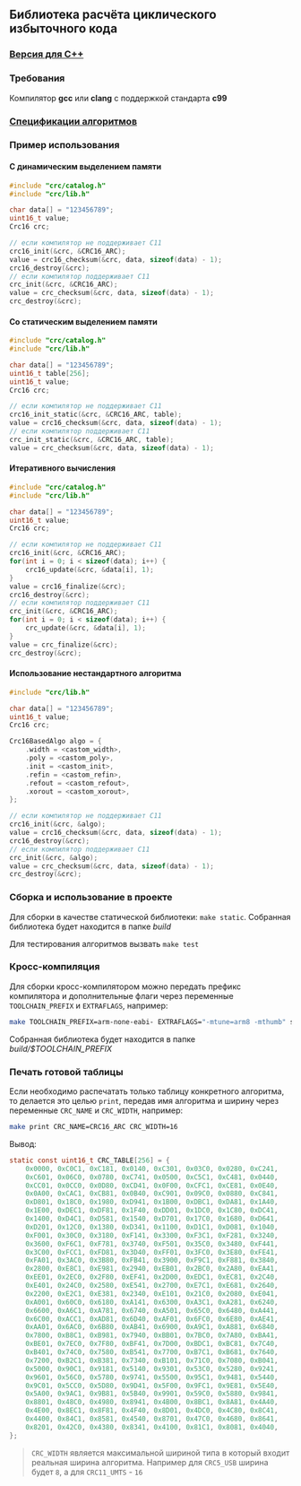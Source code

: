 ## Библиотека расчёта циклического избыточного кода

### [Версия для C++](./README++.md)

### Требования
Компилятор **gcc** или **clang** с поддержкой стандарта **c99**

### [Спецификации алгоритмов](./CATALOG.md)

### Пример использования
#### С динамическим выделением памяти
```c
#include "crc/catalog.h"
#include "crc/lib.h"

char data[] = "123456789";
uint16_t value;
Crc16 crc;

// если компилятор не поддерживает C11
crc16_init(&crc, &CRC16_ARC);
value = crc16_checksum(&crc, data, sizeof(data) - 1);
crc16_destroy(&crc);
// если компилятор поддерживает C11
crc_init(&crc, &CRC16_ARC);
value = crc_checksum(&crc, data, sizeof(data) - 1);
crc_destroy(&crc);
```

#### Со статическим выделением памяти
```c
#include "crc/catalog.h"
#include "crc/lib.h"

char data[] = "123456789";
uint16_t table[256];
uint16_t value;
Crc16 crc;

// если компилятор не поддерживает C11
crc16_init_static(&crc, &CRC16_ARC, table);
value = crc16_checksum(&crc, data, sizeof(data) - 1);
// если компилятор поддерживает C11
crc_init_static(&crc, &CRC16_ARC, table);
value = crc_checksum(&crc, data, sizeof(data) - 1);
```

#### Итеративного вычисления
```c
#include "crc/catalog.h"
#include "crc/lib.h"

char data[] = "123456789";
uint16_t value;
Crc16 crc;

// если компилятор не поддерживает C11
crc16_init(&crc, &CRC16_ARC);
for(int i = 0; i < sizeof(data); i++) {
    crc16_update(&crc, &data[i], 1);
}
value = crc16_finalize(&crc);
crc16_destroy(&crc);
// если компилятор поддерживает C11
crc_init(&crc, &CRC16_ARC);
for(int i = 0; i < sizeof(data); i++) {
    crc_update(&crc, &data[i], 1);
}
value = crc_finalize(&crc);
crc_destroy(&crc);
```

#### Использование нестандартного алгоритма
```c
#include "crc/lib.h"

char data[] = "123456789";
uint16_t value;
Crc16 crc;

Crc16BasedAlgo algo = {
    .width = <castom_width>,
    .poly = <castom_poly>,
    .init = <castom_init>,
    .refin = <castom_refin>,
    .refout = <castom_refout>,
    .xorout = <castom_xorout>,
};

// если компилятор не поддерживает C11
crc16_init(&crc, &algo);
value = crc16_checksum(&crc, data, sizeof(data) - 1);
crc16_destroy(&crc);
// если компилятор поддерживает C11
crc_init(&crc, &algo);
value = crc_checksum(&crc, data, sizeof(data) - 1);
crc_destroy(&crc);
```

### Сборка и использование в проекте
Для сборки в качестве статической библиотеки: `make static`. Собранная библиотека будет находится в папке *build*

Для тестирования алгоритмов вызвать `make test`

### Кросс-компиляция
Для сборки кросс-компилятором можно передать префикс компилятора и дополнительные флаги через переменные `TOOLCHAIN_PREFIX` и `EXTRAFLAGS`, например:
```bash
make TOOLCHAIN_PREFIX=arm-none-eabi- EXTRAFLAGS="-mtune=arm8 -mthumb" static
```
Собранная библиотека будет находится в папке *build/$TOOLCHAIN_PREFIX*

### Печать готовой таблицы
Если необходимо распечатать только таблицу конкретного алгоритма, то делается это целью `print`, передав имя алгоритма и ширину через переменные `CRC_NAME` и `CRC_WIDTH`, например:
```bash
make print CRC_NAME=CRC16_ARC CRC_WIDTH=16
```
Вывод:
```c
static const uint16_t CRC_TABLE[256] = {
    0x0000, 0xC0C1, 0xC181, 0x0140, 0xC301, 0x03C0, 0x0280, 0xC241,
    0xC601, 0x06C0, 0x0780, 0xC741, 0x0500, 0xC5C1, 0xC481, 0x0440,
    0xCC01, 0x0CC0, 0x0D80, 0xCD41, 0x0F00, 0xCFC1, 0xCE81, 0x0E40,
    0x0A00, 0xCAC1, 0xCB81, 0x0B40, 0xC901, 0x09C0, 0x0880, 0xC841,
    0xD801, 0x18C0, 0x1980, 0xD941, 0x1B00, 0xDBC1, 0xDA81, 0x1A40,
    0x1E00, 0xDEC1, 0xDF81, 0x1F40, 0xDD01, 0x1DC0, 0x1C80, 0xDC41,
    0x1400, 0xD4C1, 0xD581, 0x1540, 0xD701, 0x17C0, 0x1680, 0xD641,
    0xD201, 0x12C0, 0x1380, 0xD341, 0x1100, 0xD1C1, 0xD081, 0x1040,
    0xF001, 0x30C0, 0x3180, 0xF141, 0x3300, 0xF3C1, 0xF281, 0x3240,
    0x3600, 0xF6C1, 0xF781, 0x3740, 0xF501, 0x35C0, 0x3480, 0xF441,
    0x3C00, 0xFCC1, 0xFD81, 0x3D40, 0xFF01, 0x3FC0, 0x3E80, 0xFE41,
    0xFA01, 0x3AC0, 0x3B80, 0xFB41, 0x3900, 0xF9C1, 0xF881, 0x3840,
    0x2800, 0xE8C1, 0xE981, 0x2940, 0xEB01, 0x2BC0, 0x2A80, 0xEA41,
    0xEE01, 0x2EC0, 0x2F80, 0xEF41, 0x2D00, 0xEDC1, 0xEC81, 0x2C40,
    0xE401, 0x24C0, 0x2580, 0xE541, 0x2700, 0xE7C1, 0xE681, 0x2640,
    0x2200, 0xE2C1, 0xE381, 0x2340, 0xE101, 0x21C0, 0x2080, 0xE041,
    0xA001, 0x60C0, 0x6180, 0xA141, 0x6300, 0xA3C1, 0xA281, 0x6240,
    0x6600, 0xA6C1, 0xA781, 0x6740, 0xA501, 0x65C0, 0x6480, 0xA441,
    0x6C00, 0xACC1, 0xAD81, 0x6D40, 0xAF01, 0x6FC0, 0x6E80, 0xAE41,
    0xAA01, 0x6AC0, 0x6B80, 0xAB41, 0x6900, 0xA9C1, 0xA881, 0x6840,
    0x7800, 0xB8C1, 0xB981, 0x7940, 0xBB01, 0x7BC0, 0x7A80, 0xBA41,
    0xBE01, 0x7EC0, 0x7F80, 0xBF41, 0x7D00, 0xBDC1, 0xBC81, 0x7C40,
    0xB401, 0x74C0, 0x7580, 0xB541, 0x7700, 0xB7C1, 0xB681, 0x7640,
    0x7200, 0xB2C1, 0xB381, 0x7340, 0xB101, 0x71C0, 0x7080, 0xB041,
    0x5000, 0x90C1, 0x9181, 0x5140, 0x9301, 0x53C0, 0x5280, 0x9241,
    0x9601, 0x56C0, 0x5780, 0x9741, 0x5500, 0x95C1, 0x9481, 0x5440,
    0x9C01, 0x5CC0, 0x5D80, 0x9D41, 0x5F00, 0x9FC1, 0x9E81, 0x5E40,
    0x5A00, 0x9AC1, 0x9B81, 0x5B40, 0x9901, 0x59C0, 0x5880, 0x9841,
    0x8801, 0x48C0, 0x4980, 0x8941, 0x4B00, 0x8BC1, 0x8A81, 0x4A40,
    0x4E00, 0x8EC1, 0x8F81, 0x4F40, 0x8D01, 0x4DC0, 0x4C80, 0x8C41,
    0x4400, 0x84C1, 0x8581, 0x4540, 0x8701, 0x47C0, 0x4680, 0x8641,
    0x8201, 0x42C0, 0x4380, 0x8341, 0x4100, 0x81C1, 0x8081, 0x4040,
};
```
> `CRC_WIDTH` является максимальной шириной типа в который входит реальная ширина алгоритма. Например для `CRC5_USB` ширина будет `8`, а для `CRC11_UMTS` - `16`
